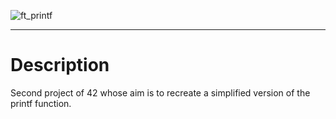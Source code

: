 ![ft_printf](https://github.com/alexmeurant/42_Common_Core_Projects/assets/18213190/256782fa-144a-4300-86f4-21a5e2b70bc5)

---
# Description
Second project of 42 whose aim is to recreate a simplified version of the printf function.
